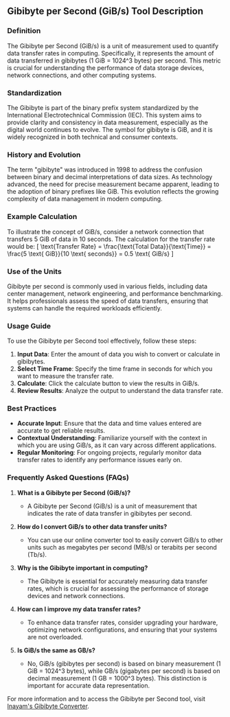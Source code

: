 ## Gibibyte per Second (GiB/s) Tool Description

### Definition
The Gibibyte per Second (GiB/s) is a unit of measurement used to quantify data transfer rates in computing. Specifically, it represents the amount of data transferred in gibibytes (1 GiB = 1024^3 bytes) per second. This metric is crucial for understanding the performance of data storage devices, network connections, and other computing systems.

### Standardization
The Gibibyte is part of the binary prefix system standardized by the International Electrotechnical Commission (IEC). This system aims to provide clarity and consistency in data measurement, especially as the digital world continues to evolve. The symbol for gibibyte is GiB, and it is widely recognized in both technical and consumer contexts.

### History and Evolution
The term "gibibyte" was introduced in 1998 to address the confusion between binary and decimal interpretations of data sizes. As technology advanced, the need for precise measurement became apparent, leading to the adoption of binary prefixes like GiB. This evolution reflects the growing complexity of data management in modern computing.

### Example Calculation
To illustrate the concept of GiB/s, consider a network connection that transfers 5 GiB of data in 10 seconds. The calculation for the transfer rate would be:
\[ 
\text{Transfer Rate} = \frac{\text{Total Data}}{\text{Time}} = \frac{5 \text{ GiB}}{10 \text{ seconds}} = 0.5 \text{ GiB/s} 
\]

### Use of the Units
Gibibyte per second is commonly used in various fields, including data center management, network engineering, and performance benchmarking. It helps professionals assess the speed of data transfers, ensuring that systems can handle the required workloads efficiently.

### Usage Guide
To use the Gibibyte per Second tool effectively, follow these steps:
1. **Input Data**: Enter the amount of data you wish to convert or calculate in gibibytes.
2. **Select Time Frame**: Specify the time frame in seconds for which you want to measure the transfer rate.
3. **Calculate**: Click the calculate button to view the results in GiB/s.
4. **Review Results**: Analyze the output to understand the data transfer rate.

### Best Practices
- **Accurate Input**: Ensure that the data and time values entered are accurate to get reliable results.
- **Contextual Understanding**: Familiarize yourself with the context in which you are using GiB/s, as it can vary across different applications.
- **Regular Monitoring**: For ongoing projects, regularly monitor data transfer rates to identify any performance issues early on.

### Frequently Asked Questions (FAQs)

1. **What is a Gibibyte per Second (GiB/s)?**
   - A Gibibyte per Second (GiB/s) is a unit of measurement that indicates the rate of data transfer in gibibytes per second.

2. **How do I convert GiB/s to other data transfer units?**
   - You can use our online converter tool to easily convert GiB/s to other units such as megabytes per second (MB/s) or terabits per second (Tb/s).

3. **Why is the Gibibyte important in computing?**
   - The Gibibyte is essential for accurately measuring data transfer rates, which is crucial for assessing the performance of storage devices and network connections.

4. **How can I improve my data transfer rates?**
   - To enhance data transfer rates, consider upgrading your hardware, optimizing network configurations, and ensuring that your systems are not overloaded.

5. **Is GiB/s the same as GB/s?**
   - No, GiB/s (gibibytes per second) is based on binary measurement (1 GiB = 1024^3 bytes), while GB/s (gigabytes per second) is based on decimal measurement (1 GB = 1000^3 bytes). This distinction is important for accurate data representation.

For more information and to access the Gibibyte per Second tool, visit [Inayam's Gibibyte Converter](https://www.inayam.co/unit-converter/prefixes_binary).